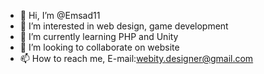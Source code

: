 - 👋 Hi, I’m @Emsad11
- 👀 I’m interested in web design, game development
- 🌱 I’m currently learning PHP and Unity
- 💞️ I’m looking to collaborate on website
- 📫 How to reach me, E-mail:webity.designer@gmail.com

<!---
Emsad11/Emsad11 is a ✨ special ✨ repository because its `README.md` (this file) appears on your GitHub profile.
You can click the Preview link to take a look at your changes.
--->
